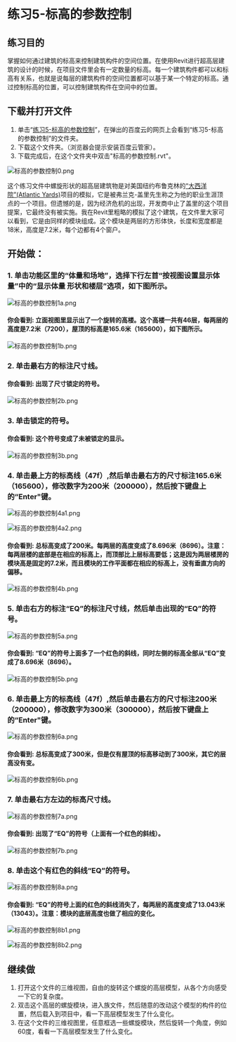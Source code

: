 # 练习5-标高的参数控制

## 练习目的

掌握如何通过建筑的标高来控制建筑构件的空间位置。在使用Revit进行超高层建筑的设计的时候，在项目文件里会有一定数量的标高。每一个建筑构件都可以和标高有关系，也就是说每层的建筑构件的空间位置都可以基于某一个特定的标高。通过控制标高的位置，可以控制建筑构件在空间中的位置。


## 下载并打开文件

1. 单击“[练习5-标高的参数控制](http://pan.baidu.com/s/1bbSqpK)”，在弹出的百度云的网页上会看到“练习5-标高的参数控制”的文件夹。
2. 下载这个文件夹。（浏览器会提示安装百度云管家）。
3. 下载完成后，在这个文件夹中双击"标高的参数控制.rvt"。

![标高的参数控制0.png](/images/标高的参数控制/标高的参数控制0.png)

这个练习文件中螺旋形状的超高层建筑物是对美国纽约布鲁克林的[“大西洋院”(Atlantic Yards)](https://courses.washington.edu/gehlstud/gehl-studio/wp-content/themes/gehl-studio/downloads/Autumn2008/Atlantic_Yards.pdf)项目的模拟，它是被弗兰克-盖里先生称之为他的职业生涯顶点的一个项目。但遗憾的是，因为经济危机的出现，开发商中止了盖里的这个项目提案，它最终没有被实施。我在Revit里粗略的模拟了这个建筑，在文件里大家可以看到，它是由同样的模块组成。这个模块是两层的方形体快，长度和宽度都是18米，高度是7.2米，每个边都有4个窗户。

## 开始做：

### 1. 单击功能区里的“体量和场地”，选择下行左首“按视图设置显示体量”中的“显示体量 形状和楼层”选项，如下图所示。

![标高的参数控制1a.png](/images/标高的参数控制/标高的参数控制1a.png)

#### 你会看到: 立面视图里显示出了一个旋转的高楼。这个高楼一共有46层，每两层的高度是7.2米（7200），屋顶的标高是165.6米（165600），如下图所示。

![标高的参数控制1b.png](/images/标高的参数控制/标高的参数控制1b.png)

### 2. 单击最右方的标注尺寸线。

#### 你会看到: 出现了尺寸锁定的符号。

![标高的参数控制2b.png](/images/标高的参数控制/标高的参数控制2b.png)

### 3. 单击锁定的符号。

#### 你会看到: 这个符号变成了未被锁定的显示。

![标高的参数控制3b.png](/images/标高的参数控制/标高的参数控制3b.png)

### 4. 单击最上方的标高线（47f）,然后单击最右方的尺寸标注165.6米（165600），修改数字为200米（200000），然后按下键盘上的“Enter"键。

![标高的参数控制4a1.png](/images/标高的参数控制/标高的参数控制4a1.png)

![标高的参数控制4a2.png](/images/标高的参数控制/标高的参数控制4a2.png)

#### 你会看到: 总标高变成了200米。每两层的高度变成了8.696米（8696）。注意：每两层楼的底部是在相应的标高上，而顶部比上层标高要低；这是因为两层楼房的模块高是固定的7.2米，而且模块的工作平面都在相应的标高上，没有垂直方向的偏移。

![标高的参数控制4b.png](/images/标高的参数控制/标高的参数控制4b.png)

### 5. 单击右方的标注“EQ”的标注尺寸线，然后单击出现的“EQ”的符号。

![标高的参数控制5a.png](/images/标高的参数控制/标高的参数控制5a.png)

#### 你会看到: “EQ”的符号上面多了一个红色的斜线，同时左侧的标高全部从“EQ”变成了8.696米（8696）。

![标高的参数控制5b.png](/images/标高的参数控制/标高的参数控制5b.png)

### 6. 单击最上方的标高线（47f）,然后单击最右方的尺寸标注200米（200000），修改数字为300米（300000），然后按下键盘上的“Enter"键。

![标高的参数控制6a.png](/images/标高的参数控制/标高的参数控制6a.png)

#### 你会看到: 总标高变成了300米，但是仅有屋顶的标高移动到了300米，其它的层高没有变。

![标高的参数控制6b.png](/images/标高的参数控制/标高的参数控制6b.png)

### 7. 单击最右方左边的标高尺寸线。

![标高的参数控制7a.png](/images/标高的参数控制/标高的参数控制7a.png)

#### 你会看到: 出现了“EQ”的符号（上面有一个红色的斜线）。

![标高的参数控制7b.png](/images/标高的参数控制/标高的参数控制7b.png)

### 8. 单击这个有红色的斜线“EQ”的符号。

![标高的参数控制8a.png](/images/标高的参数控制/标高的参数控制8a.png)

#### 你会看到: “EQ”的符号上面的红色的斜线消失了，每两层的高度变成了13.043米（13043）。注意：模块的底层高度也做了相应的变化。

![标高的参数控制8b1.png](/images/标高的参数控制/标高的参数控制8b1.png)

![标高的参数控制8b2.png](/images/标高的参数控制/标高的参数控制8b2.png)

## 继续做

1. 打开这个文件的三维视图，自由的旋转这个螺旋的高层模型，从各个方向感受一下它的复杂度。
2. 双击这个高层的螺旋模块，进入族文件，然后随意的改动这个模型的构件的位置，然后载入到项目中，看一下高层模型发生了什么变化。
3. 在这个文件的三维视图里，任意框选一些螺旋模块，然后旋转一个角度，例如60度，看看一下高层模型发生了什么变化。


